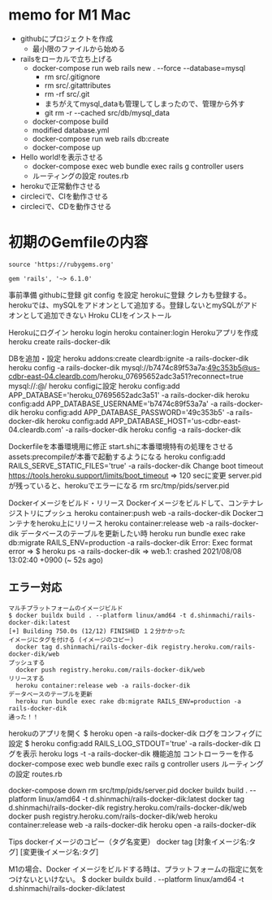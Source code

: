 # memo for M1 Mac 
* githubにプロジェクトを作成
  * 最小限のファイルから始める
* railsをローカルで立ち上げる
  * docker-compose run web rails new . --force --database=mysql
      * rm src/.gitignore
      * rm src/.gitattributes
      * rm -rf src/.git
      * まちがえてmysql_dataも管理してしまったので、管理から外す
      * git rm -r --cached src/db/mysql_data
  * docker-compose build 
  * modified database.yml  
  * docker-compose run web rails db:create
  * docker-compose up 
* Hello world!を表示させる
  * docker-compose exec web bundle exec rails g controller users
  * ルーティングの設定 routes.rb 
* herokuで正常動作させる
* circleciで、CIを動作させる
* circleciで、CDを動作させる

# 初期のGemfileの内容
```
source 'https://rubygems.org'

gem 'rails', '~> 6.1.0'
```



事前準備 
  githubに登録
  git config を設定
  herokuに登録
    クレカも登録する。herokuでは、mySQLをアドオンとして追加する。登録しないとmySQLがアドオンとして追加できない
  Hroku CLIをインストール

Herokuにログイン
  heroku login 
  heroku container:login
Herokuアプリを作成
  heroku create rails-docker-dik 

DBを追加・設定
  heroku addons:create cleardb:ignite -a rails-docker-dik
  heroku config -a rails-docker-dik
    mysql://b7474c89f53a7a:49c353b5@us-cdbr-east-04.cleardb.com/heroku_07695652adc3a51?reconnect=true    
    mysql://<user-name>:<password>@<host-name>/<database-name>
  heroku configに設定
    heroku config:add APP_DATABASE='heroku_07695652adc3a51' -a rails-docker-dik
    heroku config:add APP_DATABASE_USERNAME='b7474c89f53a7a' -a rails-docker-dik
    heroku config:add APP_DATABASE_PASSWORD='49c353b5' -a rails-docker-dik
    heroku config:add APP_DATABASE_HOST='us-cdbr-east-04.cleardb.com' -a rails-docker-dik
    heroku config -a rails-docker-dik
  
Dockerfileを本番環境用に修正
  start.shに本番環境特有の処理をさせる
  assets:precompileが本番で起動するようになる
    heroku config:add RAILS_SERVE_STATIC_FILES='true' -a rails-docker-dik 
  Change boot timeout
    https://tools.heroku.support/limits/boot_timeout
    => 120 secに変更 
  server.pidが残っていると、herokuでエラーになる
    rm src/tmp/pids/server.pid

Dockerイメージをビルド・リリース
  Dockerイメージをビルドして、コンテナレジストリにプッシュ
    heroku container:push web -a rails-docker-dik
  Dockerコンテナをheroku上にリリース
    heroku container:release web -a rails-docker-dik
  データベースのテーブルを更新したい時
    heroku run bundle exec rake db:migrate RAILS_ENV=production -a rails-docker-dik
      Error: Exec format error
      => $ heroku ps -a rails-docker-dik 
      => web.1: crashed 2021/08/08 13:02:40 +0900 (~ 52s ago)
  ## エラー対応 ##
    マルチプラットフォームのイメージビルド
    $ docker buildx build . --platform linux/amd64 -t d.shinmachi/rails-docker-dik:latest
    [+] Building 750.0s (12/12) FINISHED １２分かかった
    イメージにタグを付ける (イメージのコピー)
      docker tag d.shinmachi/rails-docker-dik registry.heroku.com/rails-docker-dik/web
    プッシュする
      docker push registry.heroku.com/rails-docker-dik/web
    リリースする
      heroku container:release web -a rails-docker-dik
    データベースのテーブルを更新
      heroku run bundle exec rake db:migrate RAILS_ENV=production -a rails-docker-dik
    通った！！
  herokuのアプリを開く
    $ heroku open -a rails-docker-dik 
  ログをコンフィグに設定
    $ heroku config:add RAILS_LOG_STDOUT='true' -a rails-docker-dik
  ログを表示
    heroku logs -t -a rails-docker-dik
機能追加
  コントローラーを作る
    docker-compose exec web bundle exec rails g controller users
  ルーティングの設定 routes.rb 


  docker-compose down
  rm src/tmp/pids/server.pid
  docker buildx build . --platform linux/amd64 -t d.shinmachi/rails-docker-dik:latest
  docker tag d.shinmachi/rails-docker-dik registry.heroku.com/rails-docker-dik/web
  docker push registry.heroku.com/rails-docker-dik/web
  heroku container:release web -a rails-docker-dik
  heroku open -a rails-docker-dik 


Tips
dockerイメージのコピー（タグ名変更）
  docker tag [対象イメージ名:タグ] [変更後イメージ名:タグ]

M1の場合、Docker イメージをビルドする時は、プラットフォームの指定に気をつけないといけない。
  $ docker buildx build . --platform linux/amd64 -t d.shinmachi/rails-docker-dik:latest
